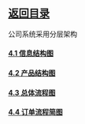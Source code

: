 ## [返回目录](../readme.md)  

公司系统采用分层架构

#### [4.1 信息结构图](./4_File/1.md)

#### [4.2 产品结构图](./4_File/2.md)

#### [4.3 总体流程图](./4_File/3.md)

#### [4.4 订单流程简图](./4_File/4.md)
 

